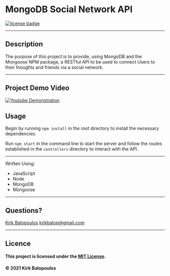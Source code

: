 # MongoDB Social Network API

<a href='https://opensource.org/licenses/MIT'><img src='https://img.shields.io/badge/license-MIT-blueviolet' alt='license badge'></a>

---

## Description

The purpose of this project is to provide, using MongoDB and the Mongoose NPM package, a RESTful API to be used to connect Users to their thoughts and friends via a social network.

---

## Project Demo Video

[![Youtube Demonstration](https://img.youtube.com/vi/uXFwhcX1VaY/0.jpg)](https://www.youtube.com/watch?v=uXFwhcX1VaY)

## Usage

Begin by running ```npm install``` in the root directory to install the necessary dependencies.

Run ```npm start``` in the command line to start the server and follow the routes established in the ```controllers``` directory to interact with the API.

---

Written Using: 
* JavaScript
* Node
* MongoDB
* Mongoose

---

## Questions?

[Kirk Balopoulos](https://github.com/kirkbalop)
<kirkbalop@gmail.com>

---

## Licence


#### This project is licensed under the [MIT License](https://opensource.org/licenses/MIT).
#### &copy; 2021 Kirk Balopoulos
